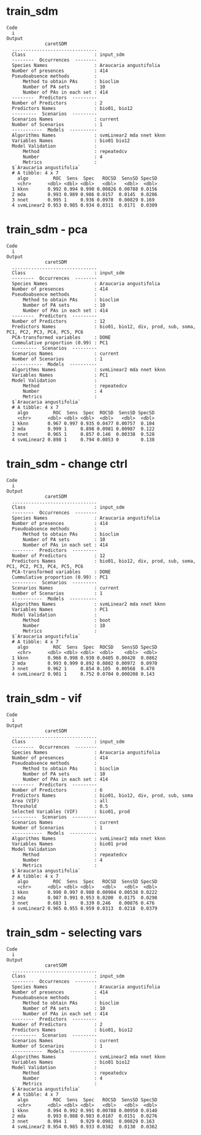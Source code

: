 # train_sdm

    Code
      i
    Output
                  caretSDM           
      ...............................
      Class                         : input_sdm
      --------  Occurrences  --------
      Species Names                 : Araucaria angustifolia 
      Number of presences           : 414 
      Pseudoabsence methods         :
          Method to obtain PAs      : bioclim 
          Number of PA sets         : 10 
          Number of PAs in each set : 414 
      --------  Predictors  ---------
      Number of Predictors          : 2 
      Predictors Names              : bio01, bio12 
      ---------  Scenarios  ---------
      Scenarios Names               : current 
      Number of Scenarios           : 1 
      -----------  Models  ----------
      Algorithms Names              : svmLinear2 mda nnet kknn 
      Variables Names               : bio01 bio12 
      Model Validation              :
          Method                    : repeatedcv 
          Number                    : 4 
          Metrics                   :
      $`Araucaria angustifolia`
      # A tibble: 4 x 7
        algo         ROC  Sens  Spec   ROCSD  SensSD SpecSD
        <chr>      <dbl> <dbl> <dbl>   <dbl>   <dbl>  <dbl>
      1 kknn       0.992 0.994 0.990 0.00826 0.00788 0.0156
      2 mda        0.993 0.989 0.986 0.0157  0.0145  0.0206
      3 nnet       0.995 1     0.936 0.0978  0.00829 0.169 
      4 svmLinear2 0.953 0.985 0.934 0.0311  0.0171  0.0309
      

# train_sdm - pca

    Code
      i
    Output
                  caretSDM           
      ...............................
      Class                         : input_sdm
      --------  Occurrences  --------
      Species Names                 : Araucaria angustifolia 
      Number of presences           : 414 
      Pseudoabsence methods         :
          Method to obtain PAs      : bioclim 
          Number of PA sets         : 10 
          Number of PAs in each set : 414 
      --------  Predictors  ---------
      Number of Predictors          : 12 
      Predictors Names              : bio01, bio12, div, prod, sub, soma, PC1, PC2, PC3, PC4, PC5, PC6 
      PCA-transformed variables     : DONE 
      Cummulative proportion (0.99) : PC1 
      ---------  Scenarios  ---------
      Scenarios Names               : current 
      Number of Scenarios           : 1 
      -----------  Models  ----------
      Algorithms Names              : svmLinear2 mda nnet kknn 
      Variables Names               : PC1 
      Model Validation              :
          Method                    : repeatedcv 
          Number                    : 4 
          Metrics                   :
      $`Araucaria angustifolia`
      # A tibble: 4 x 7
        algo         ROC  Sens  Spec  ROCSD  SensSD SpecSD
        <chr>      <dbl> <dbl> <dbl>  <dbl>   <dbl>  <dbl>
      1 kknn       0.967 0.997 0.935 0.0477 0.00757  0.104
      2 mda        0.999 1     0.898 0.0981 0.00987  0.122
      3 nnet       0.965 1     0.857 0.146  0.00338  0.528
      4 svmLinear2 0.898 1     0.794 0.0853 0        0.138
      

# train_sdm - change ctrl

    Code
      i
    Output
                  caretSDM           
      ...............................
      Class                         : input_sdm
      --------  Occurrences  --------
      Species Names                 : Araucaria angustifolia 
      Number of presences           : 414 
      Pseudoabsence methods         :
          Method to obtain PAs      : bioclim 
          Number of PA sets         : 10 
          Number of PAs in each set : 414 
      --------  Predictors  ---------
      Number of Predictors          : 12 
      Predictors Names              : bio01, bio12, div, prod, sub, soma, PC1, PC2, PC3, PC4, PC5, PC6 
      PCA-transformed variables     : DONE 
      Cummulative proportion (0.99) : PC1 
      ---------  Scenarios  ---------
      Scenarios Names               : current 
      Number of Scenarios           : 1 
      -----------  Models  ----------
      Algorithms Names              : svmLinear2 mda nnet kknn 
      Variables Names               : PC1 
      Model Validation              :
          Method                    : boot 
          Number                    : 10 
          Metrics                   :
      $`Araucaria angustifolia`
      # A tibble: 4 x 7
        algo         ROC  Sens  Spec  ROCSD   SensSD SpecSD
        <chr>      <dbl> <dbl> <dbl>  <dbl>    <dbl>  <dbl>
      1 kknn       0.966 0.998 0.930 0.0405 0.00420  0.0862
      2 mda        0.993 0.999 0.892 0.0802 0.00972  0.0970
      3 nnet       0.962 1     0.854 0.105  0.00568  0.470 
      4 svmLinear2 0.901 1     0.752 0.0704 0.000208 0.143 
      

# train_sdm - vif

    Code
      i
    Output
                  caretSDM           
      ...............................
      Class                         : input_sdm
      --------  Occurrences  --------
      Species Names                 : Araucaria angustifolia 
      Number of presences           : 414 
      Pseudoabsence methods         :
          Method to obtain PAs      : bioclim 
          Number of PA sets         : 10 
          Number of PAs in each set : 414 
      --------  Predictors  ---------
      Number of Predictors          : 6 
      Predictors Names              : bio01, bio12, div, prod, sub, soma 
      Area (VIF)                    : all
      Threshold                     : 0.5
      Selected Variables (VIF)      : bio01, prod 
      ---------  Scenarios  ---------
      Scenarios Names               : current 
      Number of Scenarios           : 1 
      -----------  Models  ----------
      Algorithms Names              : svmLinear2 mda nnet kknn 
      Variables Names               : bio01 prod 
      Model Validation              :
          Method                    : repeatedcv 
          Number                    : 4 
          Metrics                   :
      $`Araucaria angustifolia`
      # A tibble: 4 x 7
        algo         ROC  Sens  Spec   ROCSD  SensSD SpecSD
        <chr>      <dbl> <dbl> <dbl>   <dbl>   <dbl>  <dbl>
      1 kknn       0.990 0.997 0.980 0.00904 0.00538 0.0222
      2 mda        0.987 0.991 0.953 0.0200  0.0175  0.0298
      3 nnet       0.683 1     0.339 0.246   0.00876 0.476 
      4 svmLinear2 0.965 0.955 0.959 0.0313  0.0218  0.0379
      

# train_sdm - selecting vars

    Code
      i
    Output
                  caretSDM           
      ...............................
      Class                         : input_sdm
      --------  Occurrences  --------
      Species Names                 : Araucaria angustifolia 
      Number of presences           : 414 
      Pseudoabsence methods         :
          Method to obtain PAs      : bioclim 
          Number of PA sets         : 10 
          Number of PAs in each set : 414 
      --------  Predictors  ---------
      Number of Predictors          : 2 
      Predictors Names              : bio01, bio12 
      ---------  Scenarios  ---------
      Scenarios Names               : current 
      Number of Scenarios           : 1 
      -----------  Models  ----------
      Algorithms Names              : svmLinear2 mda nnet kknn 
      Variables Names               : bio01 bio12 
      Model Validation              :
          Method                    : repeatedcv 
          Number                    : 4 
          Metrics                   :
      $`Araucaria angustifolia`
      # A tibble: 4 x 7
        algo         ROC  Sens  Spec   ROCSD  SensSD SpecSD
        <chr>      <dbl> <dbl> <dbl>   <dbl>   <dbl>  <dbl>
      1 kknn       0.994 0.992 0.991 0.00788 0.00950 0.0140
      2 mda        0.993 0.988 0.983 0.0187  0.0151  0.0276
      3 nnet       0.994 1     0.929 0.0981  0.00829 0.163 
      4 svmLinear2 0.954 0.985 0.933 0.0382  0.0130  0.0362
      

